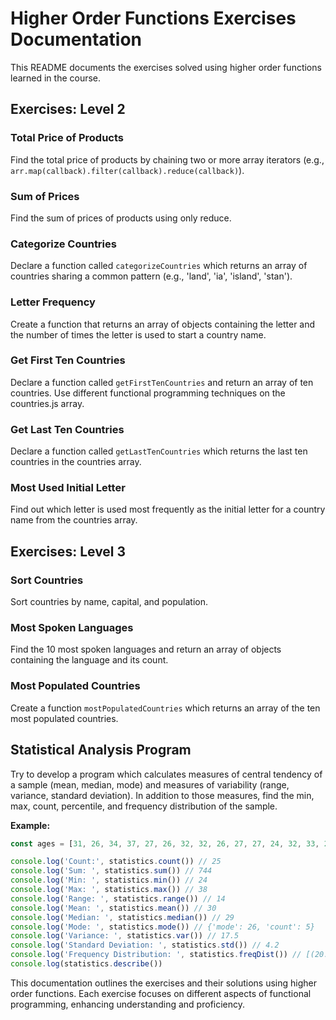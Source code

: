 # Higher Order Functions Exercises Documentation

This README documents the exercises solved using higher order functions learned in the course.

## Exercises: Level 2

### Total Price of Products
Find the total price of products by chaining two or more array iterators (e.g., `arr.map(callback).filter(callback).reduce(callback)`).

### Sum of Prices
Find the sum of prices of products using only reduce.

### Categorize Countries
Declare a function called `categorizeCountries` which returns an array of countries sharing a common pattern (e.g., 'land', 'ia', 'island', 'stan').

### Letter Frequency
Create a function that returns an array of objects containing the letter and the number of times the letter is used to start a country name.

### Get First Ten Countries
Declare a function called `getFirstTenCountries` and return an array of ten countries. Use different functional programming techniques on the countries.js array.

### Get Last Ten Countries
Declare a function called `getLastTenCountries` which returns the last ten countries in the countries array.

### Most Used Initial Letter
Find out which letter is used most frequently as the initial letter for a country name from the countries array.

## Exercises: Level 3

### Sort Countries
Sort countries by name, capital, and population.

### Most Spoken Languages
Find the 10 most spoken languages and return an array of objects containing the language and its count.

### Most Populated Countries
Create a function `mostPopulatedCountries` which returns an array of the ten most populated countries.

## Statistical Analysis Program

Try to develop a program which calculates measures of central tendency of a sample (mean, median, mode) and measures of variability (range, variance, standard deviation). In addition to those measures, find the min, max, count, percentile, and frequency distribution of the sample.

**Example:**

```javascript
const ages = [31, 26, 34, 37, 27, 26, 32, 32, 26, 27, 27, 24, 32, 33, 27, 25, 26, 38, 37, 31, 34, 24, 33, 29, 26]

console.log('Count:', statistics.count()) // 25
console.log('Sum: ', statistics.sum()) // 744
console.log('Min: ', statistics.min()) // 24
console.log('Max: ', statistics.max()) // 38
console.log('Range: ', statistics.range()) // 14
console.log('Mean: ', statistics.mean()) // 30
console.log('Median: ', statistics.median()) // 29
console.log('Mode: ', statistics.mode()) // {'mode': 26, 'count': 5}
console.log('Variance: ', statistics.var()) // 17.5
console.log('Standard Deviation: ', statistics.std()) // 4.2
console.log('Frequency Distribution: ', statistics.freqDist()) // [(20.0, 26), (16.0, 27), (12.0, 32), (8.0, 37), (8.0, 34), (8.0, 33), (8.0, 31), (8.0, 24), (4.0, 38), (4.0, 29), (4.0, 25)]
console.log(statistics.describe())
```

This documentation outlines the exercises and their solutions using higher order functions. Each exercise focuses on different aspects of functional programming, enhancing understanding and proficiency.